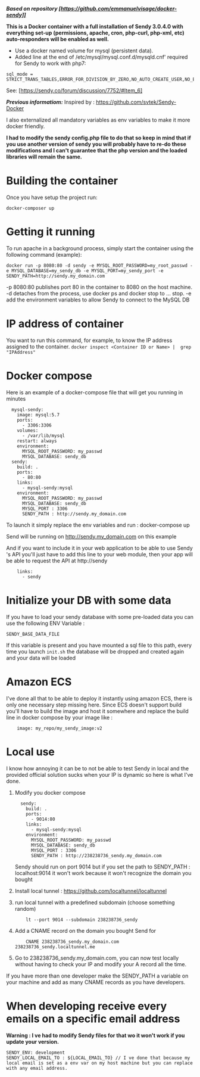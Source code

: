 ***Based on repository [https://github.com/emmanuelvisage/docker-sendy]]***


**This is a Docker container with a full installation of Sendy 3.0.4.0 with everything set-up (permissions, apache, cron, php-curl, php-xml, etc) auto-responders will be enabled as well.**

- Use a docker named volume for mysql (persistent data).
- Added line at the end of /etc/mysql/mysql.conf.d/mysqld.cnf' required for Sendy to work with php7:

```
sql_mode = STRICT_TRANS_TABLES,ERROR_FOR_DIVISION_BY_ZERO,NO_AUTO_CREATE_USER,NO_ENGINE_SUBSTITUTION
```
See: [https://sendy.co/forum/discussion/7752/#Item_6]

***Previous informatiom:***
Inspired by :  https://github.com/svtek/Sendy-Docker

I also externalized all mandatory variables as env variables to make it more docker friendly.

**I had to modify the sendy config.php file to do that so keep in mind that if you use another version of sendy you will probably have to re-do these modifications and I can't guarantee that the php version and the loaded libraries will remain the same.**

# Building the container
 Once you have setup the project run:  

```
docker-composer up
```


# Getting it running
To run apache in a background process, simply start the container using the following command  (example):
```
docker run -p 8080:80 -d sendy -e MYSQL_ROOT_PASSWORD=my_root_passwd -e MYSQL_DATABASE=my_sendy_db -e MYSQL_PORT=my_sendy_port -e SENDY_PATH=http://sendy.my_domain.com
```

-p 8080:80 publishes port 80 in the container to 8080 on the host machine.
-d detaches from the process, use docker ps and docker stop to … stop.
-e add the environment variables to allow Sendy to connect to the MySQL DB

# IP address of container
You want to run this command, for example, to know the IP address assigned to the container.
`docker inspect <Container ID or Name> |  grep "IPAddress"`

# Docker compose
Here is an example of a docker-compose file that will get you running in minutes

```
  mysql-sendy:
    image: mysql:5.7
    ports:
      - 3306:3306
    volumes:
      - /var/lib/mysql
    restart: always
    environment:
      MYSQL_ROOT_PASSWORD: my_passwd
      MYSQL_DATABASE: sendy_db
  sendy:
    build: .
    ports:
      - 80:80
    links:
      - mysql-sendy:mysql
    environment:
      MYSQL_ROOT_PASSWORD: my_passwd
      MYSQL_DATABASE: sendy_db
      MYSQL_PORT : 3306
      SENDY_PATH : http://sendy.my_domain.com
```

To launch it simply replace the env variables and run :
docker-compose up

Send will be running on http://sendy.my_domain.com on this example

And if you want to include it in your web application to be able to use Sendy 's API you'll just have to add this line to your web module, then your app will be able to request the API at http://sendy 

```
    links:
      - sendy
```

# Initialize your DB with some data

If you have to load your sendy database with some pre-loaded data you can use the following ENV Variable :
```
SENDY_BASE_DATA_FILE
```
If this variable is present and you have mounted a sql file to this path, every time you launch ```init.sh``` the database will be dropped and created again and your data will be loaded 

# Amazon ECS
I've done all that to be able to deploy it instantly using amazon ECS, there is only one necessary step missing here. 
Since ECS doesn't support build you'll have to build the image and host it somewhere and replace the build line in docker compose by your image like :


```
    image: my_repo/my_sendy_image:v2
```

# Local use
I know how annoying it can be to not be able to test Sendy in local and the provided official solution sucks when your IP is dynamic so here is what I've done.

1. Modify you docker compose
    ```
      sendy:
        build: .
        ports:
          - 9014:80
        links:
          - mysql-sendy:mysql
        environment:
          MYSQL_ROOT_PASSWORD: my_passwd
          MYSQL_DATABASE: sendy_db
          MYSQL_PORT : 3306
          SENDY_PATH : http://238238736_sendy.my_domain.com
    ```

    Sendy should run on port 9014 but if you set the path to SENDY_PATH : localhost:9014 it won't work because it won't recognize the domain you bought

1. Install local tunnel :
    https://github.com/localtunnel/localtunnel
    
1. run local tunnel with a predefined subdomain (choose something random)
    ```
        lt --port 9014 --subdomain 238238736_sendy
    ```
    
1. Add a CNAME record on the domain you bought Send for
    ```
        CNAME 238238736_sendy.my_domain.com 238238736_sendy.localtunnel.me
    ```

1. Go to 238238736_sendy.my_domain.com, you can now test locally without having to check your IP and modify your A record all the time.

If you have more than one developer make the SENDY_PATH a variable on your machine and add as many CNAME records as you have developers.

# When developing receive every emails on a specific email address
**Warning : I ve had to modify Sendy files for that wo it won't work if you update your version.**

```
SENDY_ENV: development
SENDY_LOCAL_EMAIL_TO : ${LOCAL_EMAIL_TO} // I ve done that because my local email is set as a env var on my host machine but you can replace with any email address.
```